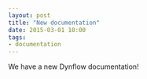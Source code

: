 ```yaml
---
layout: post
title: "New documentation"
date: 2015-03-01 10:00
tags:
- documentation
---
```


We have a new Dynflow documentation!

